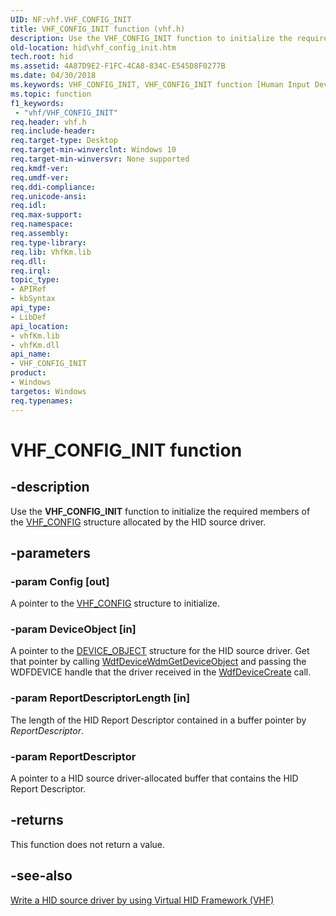 ```yaml
---
UID: NF:vhf.VHF_CONFIG_INIT
title: VHF_CONFIG_INIT function (vhf.h)
description: Use the VHF_CONFIG_INIT function to initialize the required members of the VHF_CONFIG structure allocated by the HID source driver.
old-location: hid\vhf_config_init.htm
tech.root: hid
ms.assetid: 4A87D9E2-F1FC-4CA8-834C-E545D8F0277B
ms.date: 04/30/2018
ms.keywords: VHF_CONFIG_INIT, VHF_CONFIG_INIT function [Human Input Devices], hid.vhf_config_init, vhf/VHF_CONFIG_INIT
ms.topic: function
f1_keywords:
 - "vhf/VHF_CONFIG_INIT"
req.header: vhf.h
req.include-header: 
req.target-type: Desktop
req.target-min-winverclnt: Windows 10
req.target-min-winversvr: None supported
req.kmdf-ver: 
req.umdf-ver: 
req.ddi-compliance: 
req.unicode-ansi: 
req.idl: 
req.max-support: 
req.namespace: 
req.assembly: 
req.type-library: 
req.lib: VhfKm.lib
req.dll: 
req.irql: 
topic_type:
- APIRef
- kbSyntax
api_type:
- LibDef
api_location:
- vhfKm.lib
- vhfKm.dll
api_name:
- VHF_CONFIG_INIT
product:
- Windows
targetos: Windows
req.typenames: 
---
```


# VHF_CONFIG_INIT function


## -description


Use the <b>VHF_CONFIG_INIT</b> function to initialize the required members of the <a href="https://docs.microsoft.com/windows-hardware/drivers/ddi/content/vhf/ns-vhf-_vhf_config">VHF_CONFIG</a> structure allocated by the HID source driver.


## -parameters




### -param Config [out]

A pointer to the <a href="https://docs.microsoft.com/windows-hardware/drivers/ddi/content/vhf/ns-vhf-_vhf_config">VHF_CONFIG</a> structure to initialize.


### -param DeviceObject [in]

A pointer to the <a href="https://docs.microsoft.com/windows-hardware/drivers/ddi/content/wdm/ns-wdm-_device_object">DEVICE_OBJECT</a> structure for the HID source driver. Get that pointer by calling  <a href="https://docs.microsoft.com/windows-hardware/drivers/ddi/content/wdfdevice/nf-wdfdevice-wdfdevicewdmgetdeviceobject">WdfDeviceWdmGetDeviceObject</a> and passing the WDFDEVICE handle that the driver received in the <a href="https://docs.microsoft.com/windows-hardware/drivers/ddi/content/wdfdevice/nf-wdfdevice-wdfdevicecreate">WdfDeviceCreate</a> call. 


### -param ReportDescriptorLength [in]

The length of the HID Report Descriptor contained in a buffer pointer by <i>ReportDescriptor</i>.


### -param ReportDescriptor

A pointer to a HID source driver-allocated buffer that contains the  HID Report Descriptor.


## -returns



This function does not return a value.




## -see-also




<a href="https://docs.microsoft.com/windows-hardware/drivers/hid/virtual-hid-framework--vhf-">Write a HID source driver by using Virtual HID Framework (VHF)</a>
 

 

